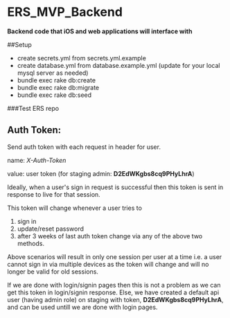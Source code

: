 ERS_MVP_Backend
===
**Backend code that iOS and web applications will interface with**

##Setup
  - create secrets.yml from secrets.yml.example
  - create database.yml from database.example.yml (update for your local mysql server as needed)
  - bundle exec rake db:create
  - bundle exec rake db:migrate
  - bundle exec rake db:seed

###Test ERS repo
## Auth Token:
Send auth token with each request in header for user.

name: *X-Auth-Token*

value: user token (for staging admin: **D2EdWKgbs8cq9PHyLhrA**)

Ideally, when a user's sign in request is successful then this token is sent in response to live for that session.

This token will change whenever a user tries to

1. sign in
2. update/reset password
3. after 3 weeks of last auth token change via any of the above two methods.

Above scenarios will result in only one session per user at a time i.e. a user cannot sign in via multiple devices as the token will change and will no longer be valid for old sessions.

If we are done with login/signin pages then this is not a problem as we can get this token in login/signin response.
Else, we have created a default api user (having admin role) on staging with token, **D2EdWKgbs8cq9PHyLhrA**, and can be used untill we are done with login pages.
